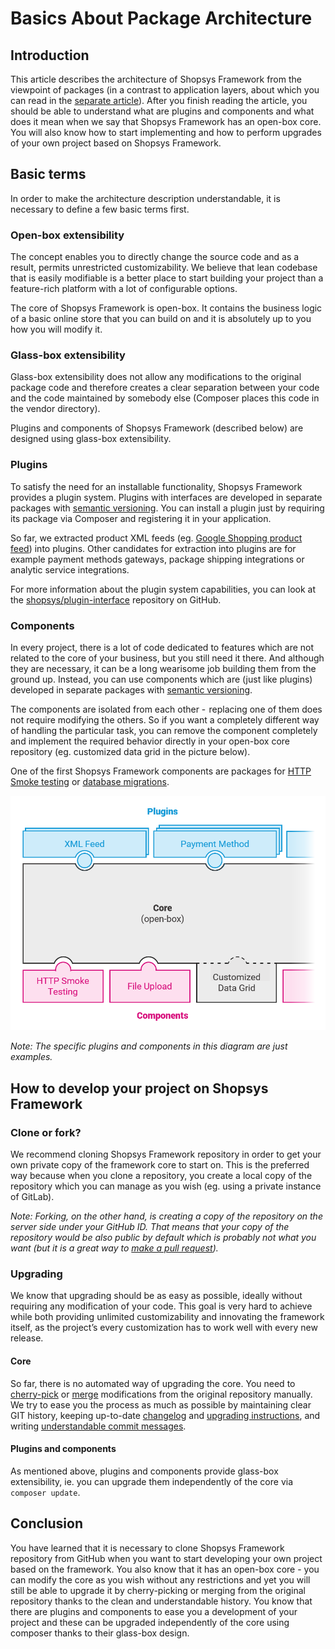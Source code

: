 # Basics About Package Architecture

## Introduction
This article describes the architecture of Shopsys Framework from the viewpoint of packages
(in a contrast to application layers, about which you can read in the [separate article](basics-about-model-architecture.md)).
After you finish reading the article, you should be able to understand what are plugins and components and what does it mean
when we say that Shopsys Framework has an open-box core.
You will also know how to start implementing and how to perform upgrades of your own project based on Shopsys Framework.

## Basic terms
In order to make the architecture description understandable, it is necessary to define a few basic terms first.

### Open-box extensibility
The concept enables you to directly change the source code and as a result, permits unrestricted customizability.
We believe that lean codebase that is easily modifiable is a better place to start building your project than a feature-rich platform
with a lot of configurable options.

The core of Shopsys Framework is open-box.
It contains the business logic of a basic online store that you can build on and it is absolutely up to you how you will modify it.

### Glass-box extensibility
Glass-box extensibility does not allow any modifications to the original package code and therefore creates
a clear separation between your code and the code maintained by somebody else (Composer places this code in the vendor directory).

Plugins and components of Shopsys Framework (described below) are designed using glass-box extensibility.

### Plugins
To satisfy the need for an installable functionality, Shopsys Framework provides a plugin system.
Plugins with interfaces are developed in separate packages with [semantic versioning](http://semver.org/).
You can install a plugin just by requiring its package via Composer and registering it in your application.

So far, we extracted product XML feeds (eg. [Google Shopping product feed](https://github.com/shopsys/product-feed-google)) into plugins.
Other candidates for extraction into plugins are for example payment methods gateways, package shipping integrations or analytic service integrations.

For more information about the plugin system capabilities, you can look at the [shopsys/plugin-interface](https://github.com/shopsys/plugin-interface) repository on GitHub.

### Components
In every project, there is a lot of code dedicated to features which are not related to the core of your business,
but you still need it there. And although they are necessary, it can be a long wearisome job building them from the ground up.
Instead, you can use components which are (just like plugins) developed in separate packages with [semantic versioning](http://semver.org/).

The components are isolated from each other -  replacing one of them does not require modifying the others.
So if you want a completely different way of handling the particular task, you can remove the component completely
and implement the required behavior directly in your open-box core repository (eg. customized data grid in the picture below).

One of the first Shopsys Framework components are packages for [HTTP Smoke testing](https://github.com/shopsys/http-smoke-testing) or 
[database migrations](https://github.com/shopsys/migrations).

![Shopsys Framework package architecture schema](img/package-architecture.png)

*Note: The specific plugins and components in this diagram are just examples.*

## How to develop your project on Shopsys Framework
### Clone or fork?
We recommend cloning Shopsys Framework repository in order to get your own private copy of the framework core to start on.
This is the preferred way because when you clone a repository, you create a local copy of the repository which you can manage as you wish
(eg. using a private instance of GitLab).

*Note: Forking, on the other hand, is creating a copy of the repository on the server side under your GitHub ID.
That means that your copy of the repository would be also public by default which is probably not what you want
(but it is a great way to [make a pull request](/CONTRIBUTING.md)).*

### Upgrading
We know that upgrading should be as easy as possible, ideally without requiring any modification of your code.
This goal is very hard to achieve while both providing unlimited customizability and innovating the framework itself,
as the project’s every customization has to work well with every new release.

#### Core
So far, there is no automated way of upgrading the core.
You need to [cherry-pick](https://git-scm.com/docs/git-cherry-pick) or [merge](https://git-scm.com/docs/git-merge) modifications from the original repository manually.
We try to ease you the process as much as possible by maintaining clear GIT history,
keeping up-to-date [changelog](/CHANGELOG.md) and [upgrading instructions](/UPGRADE.md),
and writing [understandable commit messages](/docs/contributing/guidelines-for-creating-commits.md).

#### Plugins and components
As mentioned above, plugins and components provide glass-box extensibility,
ie. you can upgrade them independently of the core via `composer update`.

## Conclusion
You have learned that it is necessary to clone Shopsys Framework repository from GitHub when you want to start developing your own project based on the framework.
You also know that it has an open-box core - you can modify the core as you wish without any restrictions and yet you will still be able
to upgrade it by cherry-picking or merging from the original repository thanks to the clean and understandable history.
You know that there are plugins and components to ease you a development of your project and these can be upgraded independently of the core using composer thanks to their glass-box design.
